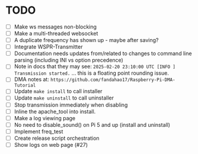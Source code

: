# TODO

- [ ] Make ws messages non-blocking
- [ ] Make a multi-threaded websocket
- [ ] A duplicate frequency has shown up - maybe after saving?
- [ ] Integrate WSPR-Transmitter
- [ ] Documentation needs updates from/related to changes to command line parsing (including INI vs option precedence)
- [ ] Note in docs that they may see: `2025-02-20 23:10:00 UTC [INFO ] Transmission started.` ... this is a floating point rounding issue.
- [ ] DMA notes at: `https://github.com/fandahao17/Raspberry-Pi-DMA-Tutorial`
- [ ] Update `make install` to call installer
- [ ] Update `make uninstall` to call uninstaller
- [ ] Stop transmission immediately when disabling
- [ ] Inline the apache_tool into install.
- [ ] Make a log viewing page
- [ ] No need to disable_sound() on Pi 5 and up (install and uninstall)
- [ ] Implement freq_test
- [ ] Create release script orchestration
- [ ] Show logs on web page (#27)
